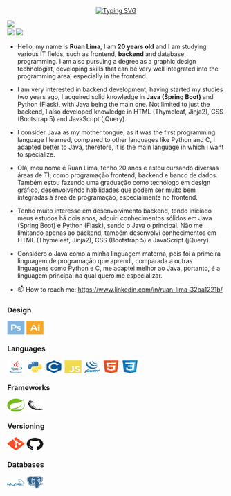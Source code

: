 
<p align="center">
  <a href="https://git.io/typing-svg"><img src="https://readme-typing-svg.demolab.com?font=JetBrainsMono+Nerd+Font&size=28&duration=3500&pause=1000&center=true&random=false&width=435&lines=Software+Engineer;Web+Developer;Designer" alt="Typing SVG" /></a>
</p>
<img src="https://user-images.githubusercontent.com/73097560/115834477-dbab4500-a447-11eb-908a-139a6edaec5c.gif">

<div>
  <img height="180em" src="https://github-readme-stats-sigma-five.vercel.app/api?username=Ruan12419&show_icons=true&theme=default&include_all_commits=true&count_private=true"/>
  <img height="180em" src="https://github-readme-stats-sigma-five.vercel.app/api/top-langs/?username=Ruan12419&layout=compact"/>
</div>

<!---
Ruan12419/Ruan12419 is a ✨ special ✨ repository because its `README.md` (this file) appears on your GitHub profile.
You can click the Preview link to take a look at your changes.
--->

- Hello, my name is **Ruan Lima**, I am **20 years old** and I am studying various IT fields, such as frontend, **backend** and database programming. I am also pursuing a degree as a graphic design technologist, developing skills that can be very well integrated into the programming area, especially in the frontend.

- I am very interested in backend development, having started my studies two years ago, I acquired solid knowledge in **Java (Spring Boot)** and Python (Flask), with Java being the main one. Not limited to just the backend, I also developed knowledge in HTML (Thymeleaf, Jinja2), CSS (Bootstrap 5) and JavaScript (jQuery).

- I consider Java as my mother tongue, as it was the first programming language I learned, compared to other languages like Python and C, I adapted better to Java, therefore, it is the main language in which I want to specialize.




- Olá, meu nome é Ruan Lima, tenho 20 anos e estou cursando diversas áreas de TI, como programação frontend, backend e banco de dados. Também estou fazendo uma graduação como tecnólogo em design gráfico, desenvolvendo habilidades que podem ser muito bem integradas à área de programação, especialmente no frontend.

- Tenho muito interesse em desenvolvimento backend, tendo iniciado meus estudos há dois anos, adquiri conhecimentos sólidos em Java (Spring Boot) e Python (Flask), sendo o Java o principal. Não me limitando apenas ao backend, também desenvolvi conhecimentos em HTML (Thymeleaf, Jinja2), CSS (Bootstrap 5) e JavaScript (jQuery).

- Considero o Java como a minha linguagem materna, pois foi a primeira linguagem de programação que aprendi, comparada a outras linguagens como Python e C, me adaptei melhor ao Java, portanto, é a linguagem principal na qual quero me especializar.


- 📫 How to reach me: https://www.linkedin.com/in/ruan-lima-32ba1221b/



### Design

<div style="display: inline_block">
  <img align="center" alt="photoshop" title="Photoshop" height="30" width="40" src="https://raw.githubusercontent.com/devicons/devicon/master/icons/photoshop/photoshop-plain.svg">
  <img align="center" alt="illustrator" title="Illustrator" height="30" width="40" src="https://raw.githubusercontent.com/devicons/devicon/master/icons/illustrator/illustrator-plain.svg">


### Languages

<div style="display: inline_block">
  <img align="center" alt="java" title="Java" height="30" width="40" src="https://raw.githubusercontent.com/devicons/devicon/master/icons/java/java-original.svg">
  <img align="center" alt="python" title="Python" height="30" width="40" src="https://raw.githubusercontent.com/devicons/devicon/master/icons/python/python-original.svg">
  <img align="center" alt="c" title="C" height="30" width="40" src="https://raw.githubusercontent.com/devicons/devicon/55609aa5bd817ff167afce0d965585c92040787a/icons/c/c-plain.svg">
  <img align="center" alt="javascript" title="Javascript" height="30" width="40" src="https://raw.githubusercontent.com/devicons/devicon/master/icons/javascript/javascript-plain.svg">
  <img align="center" alt="jquery" title="Jquery" height="30" width="40" src="https://raw.githubusercontent.com/devicons/devicon/master/icons/jquery/jquery-plain-wordmark.svg">
  <img align="center" alt="html5" title="HTML" height="30" width="40" src="https://raw.githubusercontent.com/devicons/devicon/master/icons/html5/html5-original.svg">
  <img align="center" alt="css" title="CSS" height="30" width="40" src="https://raw.githubusercontent.com/devicons/devicon/master/icons/css3/css3-original.svg">
</div>

### Frameworks

<div style="display: inline_block">
  <img align="center" alt="spring-boot" title="Spring Boot" height="30" width="40" src="https://raw.githubusercontent.com/devicons/devicon/55609aa5bd817ff167afce0d965585c92040787a/icons/spring/spring-original.svg">
  <img align="center" alt="flask" title="Flask" height="30" width="40" src="https://raw.githubusercontent.com/devicons/devicon/55609aa5bd817ff167afce0d965585c92040787a/icons/flask/flask-original.svg">
</div>

### Versioning

<div style="display: inline_block">
  <img align="center" alt="git" title="Git" height="30" width="40" src="https://raw.githubusercontent.com/devicons/devicon/master/icons/git/git-original.svg">
  <img align="center" alt="github" title="GitHub" height="30" width="40" src="https://raw.githubusercontent.com/devicons/devicon/master/icons/github/github-original.svg">
</div>

### Databases

<div style="display: inline_block">
  <img align="center" alt="mysql" title="MySql" height="30" width="40" src="https://raw.githubusercontent.com/devicons/devicon/master/icons/mysql/mysql-plain-wordmark.svg">
  <img align="center" alt="postgresql" title="PostgreSql" height="30" width="40" src="https://raw.githubusercontent.com/devicons/devicon/55609aa5bd817ff167afce0d965585c92040787a/icons/postgresql/postgresql-plain.svg">
</div>

